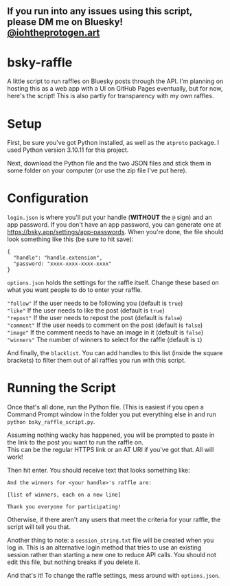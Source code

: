 ## If you run into any issues using this script, please DM me on Bluesky! <br/> [@iohtheprotogen.art](https://iohtheprotogen.art/)

# bsky-raffle
A little script to run raffles on Bluesky posts through the API. I'm planning on hosting this as a web app with a UI on GitHub Pages eventually, but for now, here's the script! This is also partly for transparency with my own raffles.

# Setup
First, be sure you've got Python installed, as well as the `atproto` package. I used Python version 3.10.11 for this project.

Next, download the Python file and the two JSON files and stick them in some folder on your computer (or use the zip file I've put here).

# Configuration
`login.json` is where you'll put your handle (__WITHOUT__ the `@` sign) and an app password. If you don't have an app password, you can generate one at https://bsky.app/settings/app-passwords. 
When you're done, the file should look something like this (be sure to hit save):
```
{
  "handle": "handle.extension",
  "password: "xxxx-xxxx-xxxx-xxxx"
}
```

`options.json` holds the settings for the raffle itself. Change these based on what you want people to do to enter your raffle.

`"follow"` If the user needs to be following you (default is `true`) <br/>
`"like"` If the user needs to like the post (default is `true`) <br/>
`"repost"` If the user needs to repost the post (default is `false`) <br/>
`"comment"` If the user needs to comment on the post (default is `false`) <br/>
`"image"` If the comment needs to have an image in it (default is `false`) <br/>
`"winners"` The number of winners to select for the raffle (default is `1`) <br/>

And finally, the `blacklist`. You can add handles to this list (inside the square brackets) to filter them out of all raffles you run with this script.

# Running the Script
Once that's all done, run the Python file. 
(This is easiest if you open a Command Prompt window in the folder you put everything else in and run
`python bsky_raffle_script.py`.

Assuming nothing wacky has happened, you will be prompted to paste in the link to the post you want to run the raffle on. <br/>
This can be the regular HTTPS link or an AT URI if you've got that. All will work!

Then hit enter. You should receive text that looks something like:
```
And the winners for <your handle>'s raffle are:

[list of winners, each on a new line]

Thank you everyone for participating!
```
Otherwise, if there aren't any users that meet the criteria for your raffle, the script will tell you that.

Another thing to note: a `session_string.txt` file will be created when you log in. This is an alternative login method that tries to use an existing session rather than starting a new one to reduce API calls. You should not edit this file, but nothing breaks if you delete it.

And that's it! To change the raffle settings, mess around with `options.json`.
